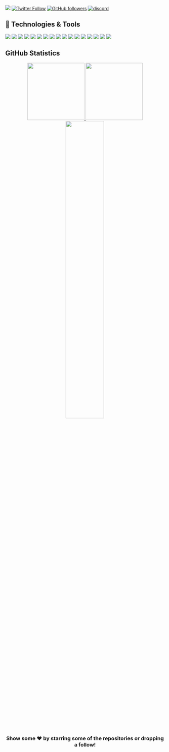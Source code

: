 ![](https://komarev.com/ghpvc/?username=DrLanderf&label=Views&color=lightgrey)
[![Twitter Follow](https://img.shields.io/twitter/follow/LanderfCorp?label=Follow)](https://twitter.com/intent/follow?screen_name=LanderfCorp)
[![GitHub followers](https://img.shields.io/github/followers/DrLanderf?label=Follow&style=social)](https://github.com/itz-hyperz)
[![discord](https://img.shields.io/badge/Join_Discord-5865F2.svg?&style=flat-square&logo=discord&logoColor=white&link=https://discord.gg/rqNgRkvZsq)](https://discord.gg/rqNgRkvZsq)
## 🔧 Technologies & Tools
![](https://img.shields.io/badge/OS-Windows11-informational?style=flat&logo=Windows11&logoColor=white&color=9B9B9B)
![](https://img.shields.io/badge/Editor-JetBrain-informational?style=flat&logo=JetBrain&logoColor=white&color=9B9B9B)
![](https://img.shields.io/badge/Code-JavaScript-informational?style=flat&logo=javascript&logoColor=white&color=9B9B9B)
![](https://img.shields.io/badge/Code-Node.JS-nformational?style=flat&logo=nodedotjs&logoColor=white&color=9B9B9B)
![](https://img.shields.io/badge/Code-Java-informational?style=flat&logo=java&logoColor=white&color=9B9B9B)
![](https://img.shields.io/badge/Code-Csharp-informational?style=flat&logo=Csharp&logoColor=white&color=9B9B9B)
![](https://img.shields.io/badge/Code-C-informational?style=flat&logo=C&logoColor=white&color=9B9B9B)
![](https://img.shields.io/badge/Code-C++-informational?style=flat&logo=C++&logoColor=white&color=9B9B9B)
![](https://img.shields.io/badge/Code-ASM-informational?style=flat&logo=ASM&logoColor=white&color=9B9B9B)
![](https://img.shields.io/badge/Code-SQL-informational?style=flat&logo=Oracle&logoColor=white&color=9B9B9B)
![](https://img.shields.io/badge/Code-PL/SQL-informational?style=flat&logo=Oracle&logoColor=white&color=9B9B9B)
![](https://img.shields.io/badge/Code-Python-informational?style=flat&logo=python&logoColor=white&color=9B9B9B)
![](https://img.shields.io/badge/Tools-SQLDev-informational?style=flat&logo=Oracle&logoColor=white&color=9B9B9B)
![](https://img.shields.io/badge/Tools-vSphere-informational?style=flat&logo=VMware&logoColor=white&color=9B9B9B)
![](https://img.shields.io/badge/Tools-NPM-informational?style=flat&logo=npm&logoColor=white&color=9B9B9B)
![](https://img.shields.io/badge/Tools-Spotify-informational?style=flat&logo=spotify&logoColor=white&color=9B9B9B)
![](https://img.shields.io/badge/Tools-GitHub-informational?style=flat&logo=github&logoColor=white&color=9B9B9B)

## GitHub Statistics


<p align="center">
<a href="https://github.com/Drlanderf">
  <img height="180em" src="https://github-readme-stats.vercel.app/api?username=DrLanderf&show_icons=true&theme=dark"/>
  <img height="180em" src="https://github-readme-stats.vercel.app/api/top-langs/?username=DrLanderf&show_icons=true&theme=dark"/>
  <img width="49%" src="https://github-readme-streak-stats.herokuapp.com?user=Drlanderf&theme=dark&date_format=j%20M%5B%20Y%5D" /></a>
</a>
</p>

<h3 align=center>Show some ❤️ by starring some of the repositories or dropping a follow!</h3>
<!--
**Drlanderf/DrLanderf** is a ✨ _special_ ✨ repository because its `README.md` (this file) appears on your GitHub profile.

Here are some ideas to get you started:

- 🔭 I’m currently working on ...
- 🌱 I’m currently learning ...
- 👯 I’m looking to collaborate on ...
- 🤔 I’m looking for help with ...
- 💬 Ask me about ...
- 📫 How to reach me: ...
- 😄 Pronouns: ...
- ⚡ Fun fact: ...
-->
